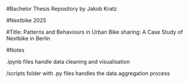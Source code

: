 #Bachelor Thesis Repository by Jakob Kratz 

#Nextbike 2025

#Title: Patterns and Behaviours in Urban Bike sharing: A Case Study of Nextbike in Berlin


#Notes

.ipynb files handle data cleaning and visualisation

/scripts folder with .py files handles the data aggregation process

